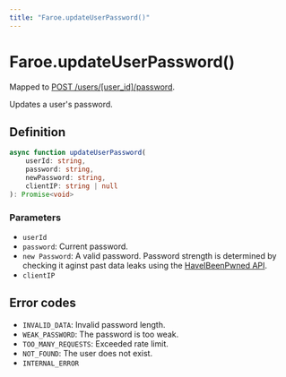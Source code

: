 ```yaml
---
title: "Faroe.updateUserPassword()"
---
```


# Faroe.updateUserPassword()

Mapped to [POST /users/\[user_id\]/password](/reference/rest/endpoints/post_users_userid_password).

Updates a user's password.

## Definition

```ts
async function updateUserPassword(
    userId: string,
    password: string,
    newPassword: string,
    clientIP: string | null
): Promise<void>
```

### Parameters

- `userId`
- `password`: Current password.
- `new Password`: A valid password. Password strength is determined by checking it aginst past data leaks using the [HaveIBeenPwned API](https://haveibeenpwned.com/API/v3#PwnedPasswords).
- `clientIP`

## Error codes

- `INVALID_DATA`: Invalid password length.
- `WEAK_PASSWORD`: The password is too weak.
- `TOO_MANY_REQUESTS`: Exceeded rate limit.
- `NOT_FOUND`: The user does not exist.
- `INTERNAL_ERROR`

